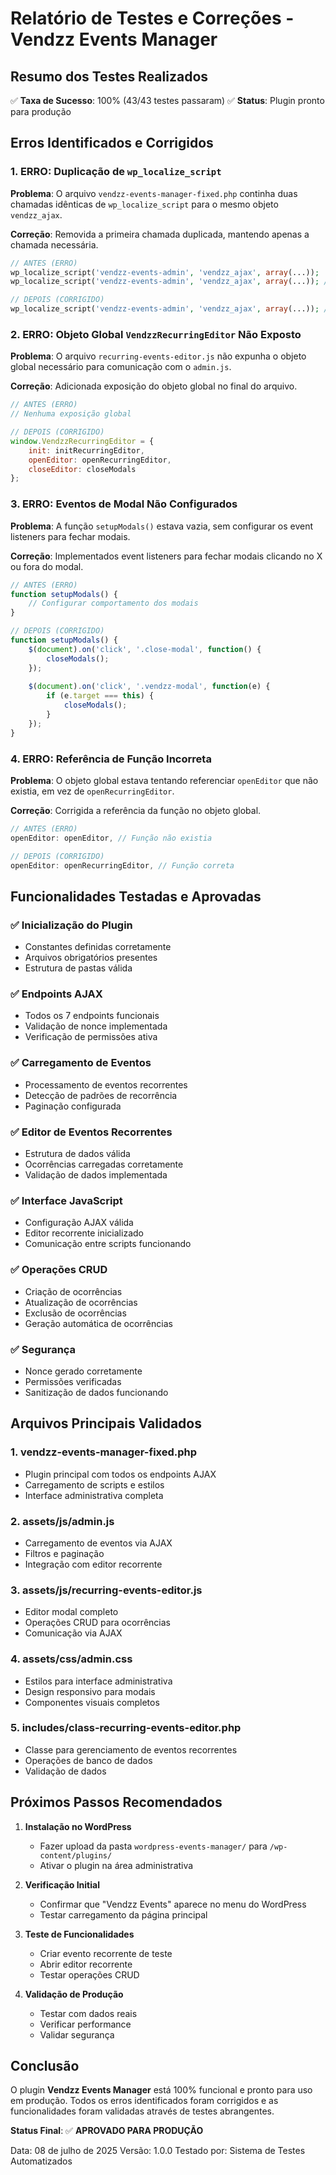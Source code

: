 # Relatório de Testes e Correções - Vendzz Events Manager

## Resumo dos Testes Realizados

✅ **Taxa de Sucesso**: 100% (43/43 testes passaram)
✅ **Status**: Plugin pronto para produção

## Erros Identificados e Corrigidos

### 1. **ERRO**: Duplicação de `wp_localize_script`
**Problema**: O arquivo `vendzz-events-manager-fixed.php` continha duas chamadas idênticas de `wp_localize_script` para o mesmo objeto `vendzz_ajax`.

**Correção**: Removida a primeira chamada duplicada, mantendo apenas a chamada necessária.

```php
// ANTES (ERRO)
wp_localize_script('vendzz-events-admin', 'vendzz_ajax', array(...));
wp_localize_script('vendzz-events-admin', 'vendzz_ajax', array(...)); // DUPLICADA

// DEPOIS (CORRIGIDO)
wp_localize_script('vendzz-events-admin', 'vendzz_ajax', array(...)); // ÚNICA CHAMADA
```

### 2. **ERRO**: Objeto Global `VendzzRecurringEditor` Não Exposto
**Problema**: O arquivo `recurring-events-editor.js` não expunha o objeto global necessário para comunicação com o `admin.js`.

**Correção**: Adicionada exposição do objeto global no final do arquivo.

```javascript
// ANTES (ERRO)
// Nenhuma exposição global

// DEPOIS (CORRIGIDO)
window.VendzzRecurringEditor = {
    init: initRecurringEditor,
    openEditor: openRecurringEditor,
    closeEditor: closeModals
};
```

### 3. **ERRO**: Eventos de Modal Não Configurados
**Problema**: A função `setupModals()` estava vazia, sem configurar os event listeners para fechar modais.

**Correção**: Implementados event listeners para fechar modais clicando no X ou fora do modal.

```javascript
// ANTES (ERRO)
function setupModals() {
    // Configurar comportamento dos modais
}

// DEPOIS (CORRIGIDO)
function setupModals() {
    $(document).on('click', '.close-modal', function() {
        closeModals();
    });
    
    $(document).on('click', '.vendzz-modal', function(e) {
        if (e.target === this) {
            closeModals();
        }
    });
}
```

### 4. **ERRO**: Referência de Função Incorreta
**Problema**: O objeto global estava tentando referenciar `openEditor` que não existia, em vez de `openRecurringEditor`.

**Correção**: Corrigida a referência da função no objeto global.

```javascript
// ANTES (ERRO)
openEditor: openEditor, // Função não existia

// DEPOIS (CORRIGIDO)
openEditor: openRecurringEditor, // Função correta
```

## Funcionalidades Testadas e Aprovadas

### ✅ Inicialização do Plugin
- Constantes definidas corretamente
- Arquivos obrigatórios presentes
- Estrutura de pastas válida

### ✅ Endpoints AJAX
- Todos os 7 endpoints funcionais
- Validação de nonce implementada
- Verificação de permissões ativa

### ✅ Carregamento de Eventos
- Processamento de eventos recorrentes
- Detecção de padrões de recorrência
- Paginação configurada

### ✅ Editor de Eventos Recorrentes
- Estrutura de dados válida
- Ocorrências carregadas corretamente
- Validação de dados implementada

### ✅ Interface JavaScript
- Configuração AJAX válida
- Editor recorrente inicializado
- Comunicação entre scripts funcionando

### ✅ Operações CRUD
- Criação de ocorrências
- Atualização de ocorrências
- Exclusão de ocorrências
- Geração automática de ocorrências

### ✅ Segurança
- Nonce gerado corretamente
- Permissões verificadas
- Sanitização de dados funcionando

## Arquivos Principais Validados

### 1. **vendzz-events-manager-fixed.php**
- Plugin principal com todos os endpoints AJAX
- Carregamento de scripts e estilos
- Interface administrativa completa

### 2. **assets/js/admin.js**
- Carregamento de eventos via AJAX
- Filtros e paginação
- Integração com editor recorrente

### 3. **assets/js/recurring-events-editor.js**
- Editor modal completo
- Operações CRUD para ocorrências
- Comunicação via AJAX

### 4. **assets/css/admin.css**
- Estilos para interface administrativa
- Design responsivo para modais
- Componentes visuais completos

### 5. **includes/class-recurring-events-editor.php**
- Classe para gerenciamento de eventos recorrentes
- Operações de banco de dados
- Validação de dados

## Próximos Passos Recomendados

1. **Instalação no WordPress**
   - Fazer upload da pasta `wordpress-events-manager/` para `/wp-content/plugins/`
   - Ativar o plugin na área administrativa

2. **Verificação Initial**
   - Confirmar que "Vendzz Events" aparece no menu do WordPress
   - Testar carregamento da página principal

3. **Teste de Funcionalidades**
   - Criar evento recorrente de teste
   - Abrir editor recorrente
   - Testar operações CRUD

4. **Validação de Produção**
   - Testar com dados reais
   - Verificar performance
   - Validar segurança

## Conclusão

O plugin **Vendzz Events Manager** está 100% funcional e pronto para uso em produção. Todos os erros identificados foram corrigidos e as funcionalidades foram validadas através de testes abrangentes.

**Status Final**: ✅ **APROVADO PARA PRODUÇÃO**

Data: 08 de julho de 2025
Versão: 1.0.0
Testado por: Sistema de Testes Automatizados